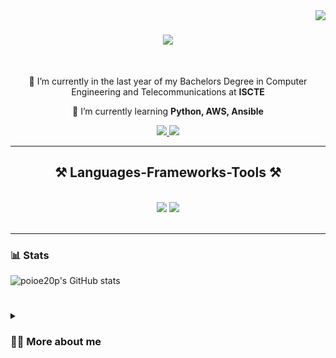 <img align="right" src="https://visitor-badge.laobi.icu/badge?page_id=poioe20p.poioe20pP" />

<h1 align="center">
    <img src="https://readme-typing-svg.herokuapp.com/?font=Righteous&size=35&center=true&vCenter=true&width=500&height=70&duration=4000&lines=Hi+There!+👋;+I'm+Pedro+Ojo+Oriakhi!;" />
</h1>

<br/>

<div align="center">
 
 🔭 I’m currently in the last year of my Bachelors Degree in Computer Engineering and Telecommunications at **ISCTE** 
 
 🌱 I’m currently learning **Python, AWS, Ansible**

 </div>
<div align="center"> 
  <a href="mailto:pedroojos222@gmail.com">
    <img src="https://img.shields.io/badge/Gmail-333333?style=for-the-badge&logo=gmail&logoColor=red" />
  </a>
  <a href="https://www.linkedin.com/in/pedro-ojo-oriakhi-3b8b6426b/" target="_blank">
    <img src="https://img.shields.io/badge/LinkedIn-0077B5?style=for-the-badge&logo=linkedin&logoColor=white" target="_blank" />
  </a>
</div>

 <hr/>

 <h2 align="center">⚒️ Languages-Frameworks-Tools ⚒️</h2>
<br/>
<div align="center">
    <img src="https://skillicons.dev/icons?i=java,html,css,javascript,vscode,github,git" />
    <img src="https://skillicons.dev/icons?i=mysql,git,bash,c" /><br>
</div>

<br/>
<hr/>

### 📊 Stats
![poioe20p's GitHub stats](https://github-readme-stats.vercel.app/api?username=poioe20p&show_icons=true&theme=dark)

#

<details>
 <summary><h3>👨‍💻 More about me</h3></summary>
   I'm a university student currently on the last year of my Bachelors Degree in Computer Engineering and Telecommunications.
   I found my passion for software enginnering in my first year of university when I started learning java and I haven't looked back since because I love solving problems and building things and software development gives me the platform and tools to do so. 
   I'm eager to start my professional career as a software engineer. 
